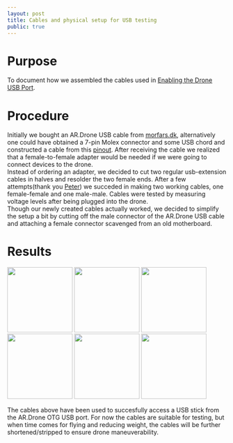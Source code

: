 ```yaml
---
layout: post
title: Cables and physical setup for USB testing
public: true
---
```


Purpose
=======
To document how we assembled the cables used in [Enabling the Drone USB Port][0].

Procedure
=========
Initially we bought an AR.Drone USB cable from [morfars.dk][1], alternatively one could have obtained a 7-pin Molex connector and some USB chord and constructed a cable from this 
[pinout][2]. After receiving the cable we realized that a female-to-female adapter would be needed if we were going to connect devices to the drone.   
Instead of ordering an adapter, we decided to cut two regular usb-extension cables in halves and resolder the two female ends. After a few attempts(thank you [Peter][3]) we succeded in making two working cables,
one female-female and one male-male. Cables were tested by measuring voltage levels after being plugged into the drone.   
Though our newly created cables actually worked, we decided to simplify the setup a bit by cutting off the male connector of the AR.Drone
USB cable and attaching a female connector scavenged from an old motherboard.

Results
=======
<a href="https://projects.ardrone.org/attachments/download/170"><img src="https://projects.ardrone.org/attachments/download/170" width="150" height="150"></a>
<a href="/Navigation-for-Robots-with-WIFI-and-CV/images/femaletofemale.JPG"><img src="/Navigation-for-Robots-with-WIFI-and-CV/images/thumbs/femaletofemale.JPG" width="150" height="150"></a>
<a href="/Navigation-for-Robots-with-WIFI-and-CV/images/droneconnector.JPG"><img src="/Navigation-for-Robots-with-WIFI-and-CV/images/thumbs/droneconnector.JPG" width="150" height="150"></a>
<a href="/Navigation-for-Robots-with-WIFI-and-CV/images/droneconnector-close.JPG"><img src="/Navigation-for-Robots-with-WIFI-and-CV/images/thumbs/droneconnector-close.JPG" width="150" height="150"></a>
<a href="/Navigation-for-Robots-with-WIFI-and-CV/images/cabletest.JPG"><img src="/Navigation-for-Robots-with-WIFI-and-CV/images/thumbs/cabletest.JPG" width="150" height="150"></a>
<a href="/Navigation-for-Robots-with-WIFI-and-CV/images/usbsetup.JPG"><img src="/Navigation-for-Robots-with-WIFI-and-CV/images/thumbs/usbsetup.JPG" width="150" height="150"></a>   

The cables above have been used to succesfully access a USB stick from the AR.Drone OTG USB port. For now the cables are suitable for testing, but when time comes for flying and reducing weight,
the cables will be further shortened/stripped to ensure drone maneuverability.

<!-- references -->
[0]: http://127.0.0.1:4000/Navigation-for-Robots-with-WIFI-and-CV/blog/2012/01/12/Enabling-The-Drone-USB-Port/ "Enabling the drone USB port"
[1]: http://www.morfars.dk/rc/katalog-reservedele-c-52_308.html?preload=PF070021 "Morfars.dk, AR.Drone USB cable"
[2]: https://projects.ardrone.org/attachments/167/ARDrone-USB-Cable.png "pinout"
[3]: http://blog.ptx.dk/ "ptx's blog"
[4]: https://projects.ardrone.org/attachments/download/170 "AR.Drone USB cable"